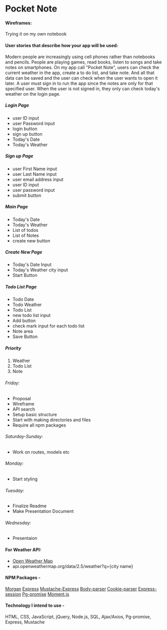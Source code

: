 # Pocket Note

#### Wireframes: 
Trying it on my own notebook

#### User stories that describe how your app will be used:
Modern people are increasingly using cell phones rather than notebooks and pencils. People are playing games, read books, listen to songs and take notes on smartphones. On my app call "Pocket Note",  users can check the current weather in the app, create a to do list, and take note. And all that data can be saved and the user can check when the user wants to open it later.
A user must sign in to run the app since the notes are only for that specified user. 
When the user is not signed in, they only can check today's weather on the login page. 

##### Login Page 
- user ID input
- user Password input
- login button
- sign up button
- Today's Date
- Today's Weather

##### Sign up Page 
- user First Name input
- user Last Name input
- user email address input
- user ID input
- user password input
- submit button

##### Main Page 
- Today's Date
- Today's Weather
- List of todos
- List of Notes
- create new button

##### Create New Page 
- Today's Date Input
- Today's Weather city input
- Start Button

##### Todo List Page 
- Todo Date
- Todo Weather
- Todo List
- new todo list input
- Add button
- check mark input for each todo list
- Note area
- Save Button

##### Priority
1. Weather 
2. Todo List
3. Note

###### Friday:
- Proposal
- Wireframe 
- API search 
- Setup basic structure
- Start with making directories and files 
- Require all npm packages 

###### Saturday-Sunday:
- Work on routes, models etc

###### Monday:
- Start styling 

###### Tuesday:
- Finalize Readme
- Make Presentation Document

###### Wednesday: 
- Presentaion

#### For Weather API: 
* [Open Weather Map](http://openweathermap.org/current)
* api.openweathermap.org/data/2.5/weather?q={city name}

#### NPM Packages -
[Morgan](https://www.npmjs.com/package/morgan)
[Express](https://www.npmjs.com/package/express)
[Mustache-Express](https://www.npmjs.com/package/mustache-express)
[Body-parser](https://www.npmjs.com/package/body-parser)
[Cookie-parser](https://www.npmjs.com/package/cookie-parser)
[Express-session](https://www.npmjs.com/package/express-session)
[Pg-promise](https://www.npmjs.com/package/pg-promise)
[Moment.js](https://www.npmjs.com/package/moment)


#### Technology I intend to use - 
HTML, CSS, JavaScript, jQuery, Node.js, SQL, Ajax/Axios, Pg-promise, Express, Mustache 
